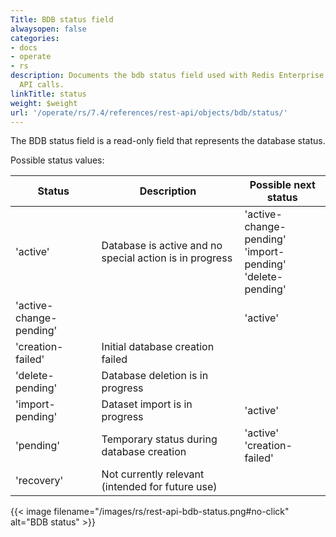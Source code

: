 ```yaml
---
Title: BDB status field
alwaysopen: false
categories:
- docs
- operate
- rs
description: Documents the bdb status field used with Redis Enterprise Software REST
  API calls.
linkTitle: status
weight: $weight
url: '/operate/rs/7.4/references/rest-api/objects/bdb/status/'
---
```


The BDB status field is a read-only field that represents the database status.

Possible status values:

| Status | Description | Possible next status |
|--------|-------------|----------------------|
| 'active' | Database is active and no special action is in progress | 'active-change-pending' <br />'import-pending' <br />'delete-pending' |
| 'active-change-pending' | |'active' |
| 'creation-failed' | Initial database creation failed | |
| 'delete-pending' | Database deletion is in progress | |
| 'import-pending' | Dataset import is in progress | 'active' |
| 'pending' | Temporary status during database creation | 'active'<br />'creation-failed' |
| 'recovery' | Not currently relevant (intended for future use) | |

{{< image filename="/images/rs/rest-api-bdb-status.png#no-click" alt="BDB status" >}}
